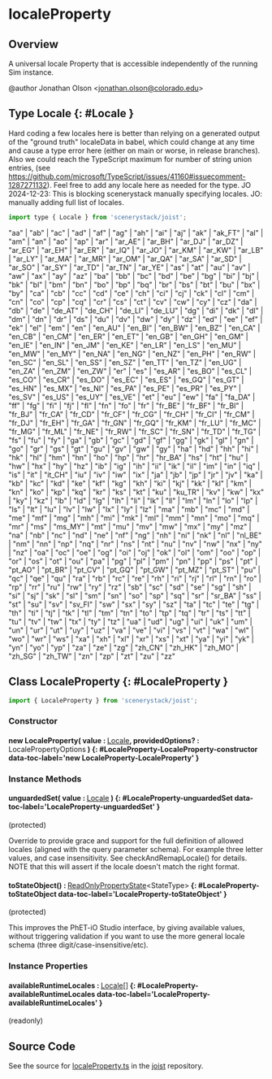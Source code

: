 # localeProperty

## Overview

A universal locale Property that is accessible independently of the running Sim instance.

@author Jonathan Olson &lt;jonathan.olson@colorado.edu&gt;

## Type Locale {: #Locale }


Hard coding a few locales here is better than relying on a generated output of the "ground truth" localeData in babel,
which could change at any time and cause a type error here (either on main or worse, in release branches). Also we
could reach the TypeScript maximum for number of string union entries, (see https://github.com/microsoft/TypeScript/issues/41160#issuecomment-1287271132).
Feel free to add any locale here as needed for the type.
JO 2024-12-23: This is blocking scenerystack manually specifying locales.
JO: manually adding full list of locales.

```js
import type { Locale } from 'scenerystack/joist';
```


"aa" | "ab" | "ac" | "ad" | "af" | "ag" | "ah" | "ai" | "aj" | "ak" | "ak_FT" | "al" | "am" | "an" | "ao" | "ap" | "ar" | "ar_AE" | "ar_BH" | "ar_DJ" | "ar_DZ" | "ar_EG" | "ar_EH" | "ar_ER" | "ar_IQ" | "ar_JO" | "ar_KM" | "ar_KW" | "ar_LB" | "ar_LY" | "ar_MA" | "ar_MR" | "ar_OM" | "ar_QA" | "ar_SA" | "ar_SD" | "ar_SO" | "ar_SY" | "ar_TD" | "ar_TN" | "ar_YE" | "as" | "at" | "au" | "av" | "aw" | "ax" | "ay" | "az" | "ba" | "bb" | "bc" | "bd" | "be" | "bg" | "bi" | "bj" | "bk" | "bl" | "bm" | "bn" | "bo" | "bp" | "bq" | "br" | "bs" | "bt" | "bu" | "bx" | "by" | "ca" | "cb" | "cc" | "cd" | "ce" | "ch" | "ci" | "cj" | "ck" | "cl" | "cm" | "cn" | "co" | "cp" | "cq" | "cr" | "cs" | "ct" | "cv" | "cw" | "cy" | "cz" | "da" | "db" | "de" | "de_AT" | "de_CH" | "de_LI" | "de_LU" | "dg" | "di" | "dk" | "dl" | "dm" | "dn" | "dr" | "ds" | "du" | "dv" | "dw" | "dy" | "dz" | "ed" | "ee" | "ef" | "ek" | "el" | "em" | "en" | "en_AU" | "en_BI" | "en_BW" | "en_BZ" | "en_CA" | "en_CB" | "en_CM" | "en_ER" | "en_ET" | "en_GB" | "en_GH" | "en_GM" | "en_IE" | "en_IN" | "en_JM" | "en_KE" | "en_LR" | "en_LS" | "en_MU" | "en_MW" | "en_MY" | "en_NA" | "en_NG" | "en_NZ" | "en_PH" | "en_RW" | "en_SC" | "en_SL" | "en_SS" | "en_SZ" | "en_TT" | "en_TZ" | "en_UG" | "en_ZA" | "en_ZM" | "en_ZW" | "er" | "es" | "es_AR" | "es_BO" | "es_CL" | "es_CO" | "es_CR" | "es_DO" | "es_EC" | "es_ES" | "es_GQ" | "es_GT" | "es_HN" | "es_MX" | "es_NI" | "es_PA" | "es_PE" | "es_PR" | "es_PY" | "es_SV" | "es_US" | "es_UY" | "es_VE" | "et" | "eu" | "ew" | "fa" | "fa_DA" | "ff" | "fg" | "fi" | "fj" | "fl" | "fn" | "fo" | "fr" | "fr_BE" | "fr_BF" | "fr_BI" | "fr_BJ" | "fr_CA" | "fr_CD" | "fr_CF" | "fr_CG" | "fr_CH" | "fr_CI" | "fr_CM" | "fr_DJ" | "fr_EH" | "fr_GA" | "fr_GN" | "fr_GQ" | "fr_KM" | "fr_LU" | "fr_MC" | "fr_MG" | "fr_ML" | "fr_NE" | "fr_RW" | "fr_SC" | "fr_SN" | "fr_TD" | "fr_TG" | "fs" | "fu" | "fy" | "ga" | "gb" | "gc" | "gd" | "gf" | "gg" | "gk" | "gl" | "gn" | "go" | "gr" | "gs" | "gt" | "gu" | "gv" | "gw" | "gy" | "ha" | "hd" | "hh" | "hi" | "hk" | "hl" | "hm" | "hn" | "ho" | "hp" | "hr" | "hr_BA" | "hs" | "ht" | "hu" | "hw" | "hx" | "hy" | "hz" | "ib" | "ig" | "ih" | "ii" | "ik" | "il" | "im" | "in" | "iq" | "is" | "it" | "it_CH" | "iu" | "iv" | "iw" | "ix" | "ja" | "jb" | "jp" | "jr" | "jv" | "ka" | "kb" | "kc" | "kd" | "ke" | "kf" | "kg" | "kh" | "ki" | "kj" | "kk" | "kl" | "km" | "kn" | "ko" | "kp" | "kq" | "kr" | "ks" | "kt" | "ku" | "ku_TR" | "kv" | "kw" | "kx" | "ky" | "kz" | "lb" | "ld" | "lg" | "lh" | "li" | "lk" | "ll" | "lm" | "ln" | "lo" | "lp" | "ls" | "lt" | "lu" | "lv" | "lw" | "lx" | "ly" | "lz" | "ma" | "mb" | "mc" | "md" | "me" | "mf" | "mg" | "mh" | "mi" | "mk" | "ml" | "mm" | "mn" | "mo" | "mq" | "mr" | "ms" | "ms_MY" | "mt" | "mu" | "mv" | "mw" | "mx" | "my" | "mz" | "na" | "nb" | "nc" | "nd" | "ne" | "nf" | "ng" | "nh" | "ni" | "nk" | "nl" | "nl_BE" | "nm" | "nn" | "np" | "nq" | "nr" | "ns" | "nt" | "nu" | "nv" | "nw" | "nx" | "ny" | "nz" | "oa" | "oc" | "oe" | "og" | "oi" | "oj" | "ok" | "ol" | "om" | "oo" | "op" | "or" | "os" | "ot" | "ou" | "pa" | "pg" | "pl" | "pm" | "pn" | "pp" | "ps" | "pt" | "pt_AO" | "pt_BR" | "pt_CV" | "pt_GQ" | "pt_GW" | "pt_MZ" | "pt_ST" | "pu" | "qc" | "qe" | "qu" | "ra" | "rb" | "rc" | "re" | "rh" | "ri" | "rj" | "rl" | "rn" | "ro" | "rp" | "rr" | "ru" | "rw" | "ry" | "rz" | "sb" | "sc" | "sd" | "se" | "sg" | "sh" | "si" | "sj" | "sk" | "sl" | "sm" | "sn" | "so" | "sp" | "sq" | "sr" | "sr_BA" | "ss" | "st" | "su" | "sv" | "sv_FI" | "sw" | "sx" | "sy" | "sz" | "ta" | "tc" | "te" | "tg" | "th" | "ti" | "tj" | "tk" | "tl" | "tm" | "tn" | "to" | "tp" | "tq" | "tr" | "ts" | "tt" | "tu" | "tv" | "tw" | "tx" | "ty" | "tz" | "ua" | "ud" | "ug" | "ui" | "uk" | "um" | "un" | "ur" | "ut" | "uy" | "uz" | "va" | "ve" | "vi" | "vs" | "vt" | "wa" | "wl" | "wo" | "wr" | "ws" | "xa" | "xh" | "xl" | "xr" | "xs" | "xt" | "ya" | "yi" | "yk" | "yn" | "yo" | "yp" | "za" | "ze" | "zg" | "zh_CN" | "zh_HK" | "zh_MO" | "zh_SG" | "zh_TW" | "zn" | "zp" | "zt" | "zu" | "zz"



## Class LocaleProperty {: #LocaleProperty }


```js
import { LocaleProperty } from 'scenerystack/joist';
```
### Constructor

#### new LocaleProperty( value : <span style="font-weight: 400;">[Locale](../joist/localeProperty.md#Locale)</span>, providedOptions? : <span style="font-weight: 400;">LocalePropertyOptions</span> ) {: #LocaleProperty-LocaleProperty-constructor data-toc-label='new LocaleProperty-LocaleProperty' }

### Instance Methods

#### unguardedSet( value : <span style="font-weight: 400;">[Locale](../joist/localeProperty.md#Locale)</span> ) {: #LocaleProperty-unguardedSet data-toc-label='LocaleProperty-unguardedSet' }

(protected)

Override to provide grace and support for the full definition of allowed locales (aligned with the query parameter
schema). For example three letter values, and case insensitivity. See checkAndRemapLocale() for details. NOTE that
this will assert if the locale doesn't match the right format.

#### toStateObject() : <span style="font-weight: 400;">[ReadOnlyPropertyState](../axon/ReadOnlyProperty.md#ReadOnlyPropertyState)&lt;StateType&gt;</span> {: #LocaleProperty-toStateObject data-toc-label='LocaleProperty-toStateObject' }

(protected)

This improves the PhET-iO Studio interface, by giving available values, without triggering validation if you want
to use the more general locale schema (three digit/case-insensitive/etc).

### Instance Properties

#### availableRuntimeLocales : <span style="font-weight: 400;">[Locale](../joist/localeProperty.md#Locale)[]</span> {: #LocaleProperty-availableRuntimeLocales data-toc-label='LocaleProperty-availableRuntimeLocales' }

(readonly)



## Source Code

See the source for [localeProperty.ts](https://github.com/phetsims/joist/blob/main/js/i18n/localeProperty.ts) in the [joist](https://github.com/phetsims/joist) repository.
